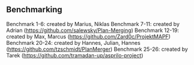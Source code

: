 ## Benchmarking

Benchmark 1-6: 	created by Marius, Niklas
Benchmark 7-11:	created by Adrian (https://github.com/salewsky/Plan-Merging)
Benchmark 12-19: created by Max, Marcus (https://github.com/Zard0c/ProjektMAPF)
Benchmark 20-24: created by Hannes, Julian, Hannes (https://github.com/tzschmidt/PlanMerger)
Benchmark 25-26: created by Tarek (https://github.com/tramadan-up/asprilo-project)


